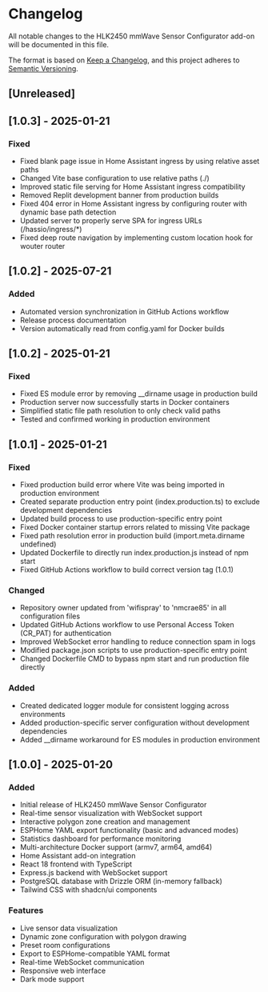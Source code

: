 # Changelog

All notable changes to the HLK2450 mmWave Sensor Configurator add-on will be documented in this file.

The format is based on [Keep a Changelog](https://keepachangelog.com/en/1.0.0/),
and this project adheres to [Semantic Versioning](https://semver.org/spec/v2.0.0.html).

## [Unreleased]

## [1.0.3] - 2025-01-21
### Fixed
- Fixed blank page issue in Home Assistant ingress by using relative asset paths
- Changed Vite base configuration to use relative paths (./)
- Improved static file serving for Home Assistant ingress compatibility
- Removed Replit development banner from production builds
- Fixed 404 error in Home Assistant ingress by configuring router with dynamic base path detection
- Updated server to properly serve SPA for ingress URLs (/hassio/ingress/*)
- Fixed deep route navigation by implementing custom location hook for wouter router

## [1.0.2] - 2025-07-21
### Added
- Automated version synchronization in GitHub Actions workflow
- Release process documentation
- Version automatically read from config.yaml for Docker builds

## [1.0.2] - 2025-01-21
### Fixed
- Fixed ES module error by removing __dirname usage in production build
- Production server now successfully starts in Docker containers
- Simplified static file path resolution to only check valid paths
- Tested and confirmed working in production environment

## [1.0.1] - 2025-01-21

### Fixed
- Fixed production build error where Vite was being imported in production environment
- Created separate production entry point (index.production.ts) to exclude development dependencies
- Updated build process to use production-specific entry point
- Fixed Docker container startup errors related to missing Vite package
- Fixed path resolution error in production build (import.meta.dirname undefined)
- Updated Dockerfile to directly run index.production.js instead of npm start
- Fixed GitHub Actions workflow to build correct version tag (1.0.1)

### Changed
- Repository owner updated from 'wifispray' to 'nmcrae85' in all configuration files
- Updated GitHub Actions workflow to use Personal Access Token (CR_PAT) for authentication
- Improved WebSocket error handling to reduce connection spam in logs
- Modified package.json scripts to use production-specific entry point
- Changed Dockerfile CMD to bypass npm start and run production file directly

### Added
- Created dedicated logger module for consistent logging across environments
- Added production-specific server configuration without development dependencies
- Added __dirname workaround for ES modules in production environment

## [1.0.0] - 2025-01-20

### Added
- Initial release of HLK2450 mmWave Sensor Configurator
- Real-time sensor visualization with WebSocket support
- Interactive polygon zone creation and management
- ESPHome YAML export functionality (basic and advanced modes)
- Statistics dashboard for performance monitoring
- Multi-architecture Docker support (armv7, arm64, amd64)
- Home Assistant add-on integration
- React 18 frontend with TypeScript
- Express.js backend with WebSocket support
- PostgreSQL database with Drizzle ORM (in-memory fallback)
- Tailwind CSS with shadcn/ui components

### Features
- Live sensor data visualization
- Dynamic zone configuration with polygon drawing
- Preset room configurations
- Export to ESPHome-compatible YAML format
- Real-time WebSocket communication
- Responsive web interface
- Dark mode support
